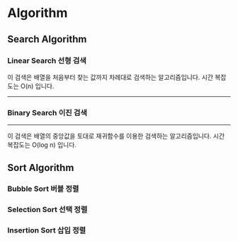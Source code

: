 # Algorithm

## Search Algorithm

### Linear Search 선형 검색

이 검색은 배열을 처음부터 찾는 값까지 차례대로 검색하는 알고리즘입니다.
시간 복잡도는 O(n) 입니다.

---

### Binary Search 이진 검색

---

이 검색은 배열의 중앙값을 토대로 재귀함수를 이용한 검색하는 알고리즘입니다.
시간 복잡도는 O(log n) 입니다.

## Sort Algorithm

### Bubble Sort 버블 정렬

### Selection Sort 선택 정렬

### Insertion Sort 삽입 정렬
